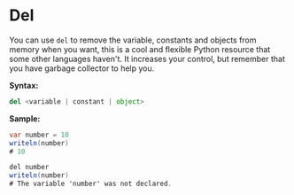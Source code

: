 # Del

You can use `del` to remove the variable, constants and objects from memory when you want, this is a cool and flexible Python resource that some other languages haven't. It increases your control, but remember that you have garbage collector to help you.

&#x20;**Syntax:**

```python
del <variable | constant | object>
```

&#x20;**Sample:**

```csharp
var number = 10
writeln(number)
# 10

del number
writeln(number)
# The variable 'number' was not declared.
```

